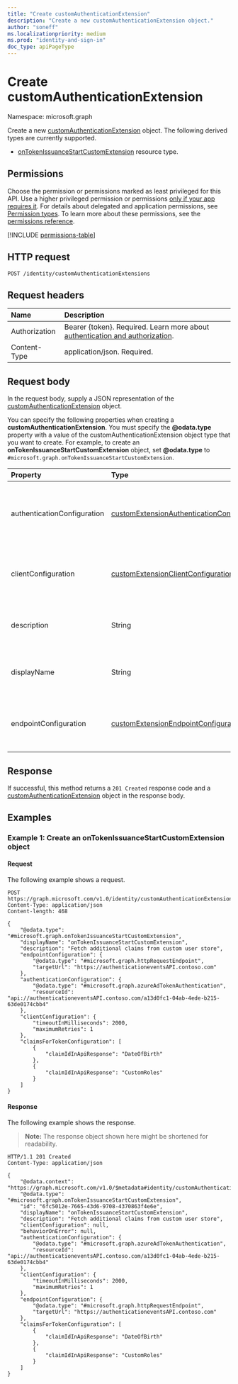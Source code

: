```yaml
---
title: "Create customAuthenticationExtension"
description: "Create a new customAuthenticationExtension object."
author: "soneff"
ms.localizationpriority: medium
ms.prod: "identity-and-sign-in"
doc_type: apiPageType
---
```


# Create customAuthenticationExtension
Namespace: microsoft.graph

Create a new [customAuthenticationExtension](../resources/customauthenticationextension.md) object. The following derived types are currently supported.

- [onTokenIssuanceStartCustomExtension](../resources/ontokenissuancestartcustomextension.md) resource type.

## Permissions
Choose the permission or permissions marked as least privileged for this API. Use a higher privileged permission or permissions [only if your app requires it](/graph/permissions-overview#best-practices-for-using-microsoft-graph-permissions). For details about delegated and application permissions, see [Permission types](/graph/permissions-overview#permission-types). To learn more about these permissions, see the [permissions reference](/graph/permissions-reference).

<!-- { "blockType": "permissions", "name": "identitycontainer_post_customauthenticationextensions" } -->
[!INCLUDE [permissions-table](../includes/permissions/identitycontainer-post-customauthenticationextensions-permissions.md)]

## HTTP request

<!-- {
  "blockType": "ignored"
}
-->
``` http
POST /identity/customAuthenticationExtensions
```

## Request headers
|Name|Description|
|:---|:---|
|Authorization|Bearer {token}. Required. Learn more about [authentication and authorization](/graph/auth/auth-concepts).|
|Content-Type|application/json. Required.|

## Request body
In the request body, supply a JSON representation of the [customAuthenticationExtension](../resources/customauthenticationextension.md) object.

You can specify the following properties when creating a **customAuthenticationExtension**. You must specify the **@odata.type** property with a value of the customAuthenticationExtension object type that you want to create. For example, to create an **onTokenIssuanceStartCustomExtension** object, set **@odata.type** to `#microsoft.graph.onTokenIssuanceStartCustomExtension`.

|Property|Type|Description|
|:---|:---|:---|
|authenticationConfiguration|[customExtensionAuthenticationConfiguration](../resources/customextensionauthenticationconfiguration.md)|The authentication configuration for this custom extension. Optional.|
|clientConfiguration|[customExtensionClientConfiguration](../resources/customextensionclientconfiguration.md)|The connection settings for the custom extension. Optional.|
|description|String|Description for the custom extension. Optional.|
|displayName|String|Display name for the custom extension. Optional.|
|endpointConfiguration|[customExtensionEndpointConfiguration](../resources/customextensionendpointconfiguration.md)|Configuration for the API endpoint that the custom extension will call. Optional.|


## Response

If successful, this method returns a `201 Created` response code and a [customAuthenticationExtension](../resources/customauthenticationextension.md) object in the response body.

## Examples

### Example 1: Create an onTokenIssuanceStartCustomExtension object

#### Request

The following example shows a request.

<!-- {
  "blockType": "request",
  "name": "create_customauthenticationextension_onTokenIssuanceStartCustomExtension"
}
-->
``` http
POST https://graph.microsoft.com/v1.0/identity/customAuthenticationExtensions
Content-Type: application/json
Content-length: 468

{
    "@odata.type": "#microsoft.graph.onTokenIssuanceStartCustomExtension",
    "displayName": "onTokenIssuanceStartCustomExtension",
    "description": "Fetch additional claims from custom user store",
    "endpointConfiguration": {
        "@odata.type": "#microsoft.graph.httpRequestEndpoint",
        "targetUrl": "https://authenticationeventsAPI.contoso.com"
    },
    "authenticationConfiguration": {
        "@odata.type": "#microsoft.graph.azureAdTokenAuthentication",
        "resourceId": "api://authenticationeventsAPI.contoso.com/a13d0fc1-04ab-4ede-b215-63de0174cbb4"
    },
    "clientConfiguration": {
        "timeoutInMilliseconds": 2000,
        "maximumRetries": 1
    },
    "claimsForTokenConfiguration": [
        {
            "claimIdInApiResponse": "DateOfBirth"
        },
        {
            "claimIdInApiResponse": "CustomRoles"
        }
    ]
}
```


#### Response
The following example shows the response.
>**Note:** The response object shown here might be shortened for readability.
<!-- {
  "blockType": "response",
  "truncated": true,
  "@odata.type": "microsoft.graph.customAuthenticationExtension"
}
-->
``` http
HTTP/1.1 201 Created
Content-Type: application/json

{
    "@odata.context": "https://graph.microsoft.com/v1.0/$metadata#identity/customAuthenticationExtensions/$entity",
    "@odata.type": "#microsoft.graph.onTokenIssuanceStartCustomExtension",
    "id": "6fc5012e-7665-43d6-9708-4370863f4e6e",
    "displayName": "onTokenIssuanceStartCustomExtension",
    "description": "Fetch additional claims from custom user store",
    "clientConfiguration": null,
    "behaviorOnError": null,
    "authenticationConfiguration": {
        "@odata.type": "#microsoft.graph.azureAdTokenAuthentication",
        "resourceId": "api://authenticationeventsAPI.contoso.com/a13d0fc1-04ab-4ede-b215-63de0174cbb4"
    },
    "clientConfiguration": {
        "timeoutInMilliseconds": 2000,
        "maximumRetries": 1
    },
    "endpointConfiguration": {
        "@odata.type": "#microsoft.graph.httpRequestEndpoint",
        "targetUrl": "https://authenticationeventsAPI.contoso.com"
    },
    "claimsForTokenConfiguration": [
        {
            "claimIdInApiResponse": "DateOfBirth"
        },
        {
            "claimIdInApiResponse": "CustomRoles"
        }
    ]
}
```

